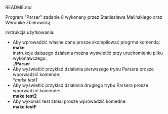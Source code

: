 README.md

Program "Parser" zadanie 8
wykonany przez Stanisaława Malińskiego oraz Weronike Zbierowską

Instrukcja użytkowania:
- Aby wprowadzić własne dane prosze skompilować progrma komendą:  
	**make**  
instrukcje dalszego działania można wyświetlić przy uruchomieniu pliku wykonawczego:  
	**./Parser**  
- Aby wyświetlić przykład działania pierwszego trybu Parsera prosze wporwadzić komende:  
	**make test1*  
- Aby wyświetlić przykład działania drugiego trybu Parsera prosze wporwadzić komende:  
	**make test2**  
- Aby wykonać test stosu prosze wprowadzić komedne:  
	**make testF**  
